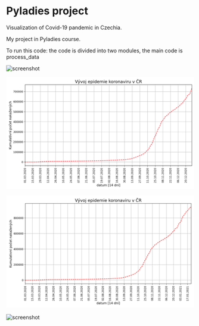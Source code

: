 # Pyladies project

Visualization of Covid-19 pandemic in Czechia.


My project in Pyladies course.



To run this code: the code is divided into two modules, the main code is process_data

![screenshot](plot_bar_plot.png?raw=true "FIGURE")

![screenshot](plot_kumulativni_pocet_nakazenych.png?raw=true "FIGURE")

![screenshot](kumulativni_pocet_nakazenych_chart.png?raw=true "FIGURE")

![screenshot](plot_kumulativni_pocet_nakazenych_chart_CZ_GB.png?raw=true "FIGURE")


